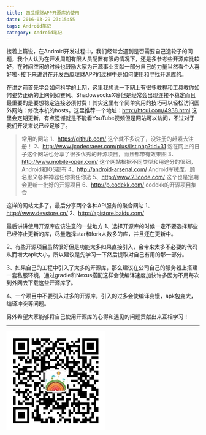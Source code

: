 ```yaml
---
title: 西瓜理财APP开源库的使用
date: 2016-03-29 23:15:55
tags: Android笔记
category: Android笔记
---
```

接着上篇说，在Android开发过程中，我们经常会遇到是否需要自己造轮子的问题，我个人认为在开发周期有限人员配置有限的情况下，还是多参考些开源库比较好，在时间空闲的时候也鼓励大家为开源事业贡献一部分自己的力量当然看个人喜好啦~接下来讲讲在开发西瓜理财APP的过程中是如何使用和寻找开源库的。

在讲之前首先学会如何科学的上网，这里我想说一下网上有很多教程和工具教你如何姿势正确的上网例如赛风、ShadowsocksX等但是经常会出现连接不稳定而且最重要的是要想稳定连接必须付费！其实这里有个简单实用的技巧可以轻松访问国外网站：修改本机的hosts。这里推荐一个地址：http://htcui.com/4938.html 这里会定期更新，有点遗憾就是不能看YouTube视频但是网站可以访问，不过对于我们开发来说已经足够了。

>常用的网站
1、https://github.com/
这个就不多说了，没注册的赶紧去注册！
2、http://www.jcodecraeer.com/plus/list.php?tid=31
泡在网上的日子这个网站也分享了很多优秀的开源项目，而且都带有效果图
3、http://www.mobile-open.com/
这个网站根据不同类型和用途分的很细，Android和IOS都有
4、http://android-arsenal.com/
Android军械库，顾名思义各种神器任你挑任你选
5、http://www.23code.com/
这个也是定期会更新一批好的开源项目
6、http://p.codekk.com/
codekk的开源项目集合

这样的网站太多了，最后分享两个各种API服务的聚合网站
1、http://www.devstore.cn/
2、http://apistore.baidu.com/

最后讲讲使用开源库应该注意的一些地方
1、选择开源库的时候一定不要选择那些已经停止更新的库，尽量选择star和fork人数多的库，并且还在更新中。

2、有些开源项目虽然很好但是功能太多如果直接引入，会带来太多不必要的代码从而增大apk大小，所以建议是先学习一下然后提取对自己有用的那一部分。

3、如果自己的工程中引入了太多的开源库，那么建议在公司自己的服务器上搭建一套私服环境，通过gradle和Nexus搭配这样会使编译速度加快许多因为不用每次到外网去下载这些开源库了。

4、一个项目中不要引入过多的开源库，引入的过多会使编译变慢，apk包变大，编译冲突等问题。

另外希望大家能够将自己使用开源库的心得和遇见的问题贡献出来互相学习！
***

![FullStackEngineer的公众号，更多分享](https://github.com/logan62334/ImageArchive/raw/master/weixin/weixin.jpg)
